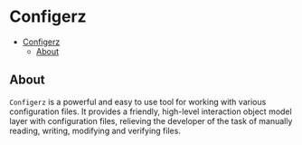 # Configerz

- [Configerz](#configerz)
  - [About](#about)

## About

`Configerz` is a powerful and easy to use tool for working with various configuration files. It provides a friendly, high-level interaction object model layer with configuration files, relieving the developer of the task of manually reading, writing, modifying and verifying files.
